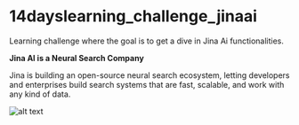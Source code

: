 # 14dayslearning_challenge_jinaai

Learning challenge where the goal is to get a dive in Jina Ai functionalities.

**Jina AI is a Neural Search Company**

Jina is building an open-source neural search ecosystem, letting developers and enterprises build search systems that are fast, scalable, and work with any kind of data.

![alt text](https://github.com/yosr08/14dayslearning_challenge_jinaai/jina_banner_new.png)
